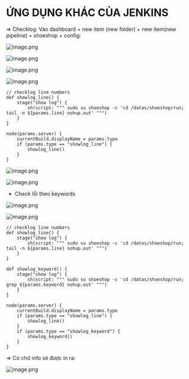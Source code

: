 # ỨNG DỤNG KHÁC CỦA JENKINS

=> Checklog: Vào dashboard + new item (new folder) + new item(new pipeline) + shoeshop + config:

![image.png](https://eraser.imgix.net/workspaces/RMzpDYwnNNkAdGYUbcpS/CNuettIBX9RQxMRH9XPQjqaKVj02/cdXd8iPL-vi1MlYslYGTI.png?ixlib=js-3.7.0 "image.png")

![image.png](https://eraser.imgix.net/workspaces/RMzpDYwnNNkAdGYUbcpS/CNuettIBX9RQxMRH9XPQjqaKVj02/DBgHSBsmpKUBW3g6Iv7FU.png?ixlib=js-3.7.0 "image.png")



![image.png](https://eraser.imgix.net/workspaces/RMzpDYwnNNkAdGYUbcpS/CNuettIBX9RQxMRH9XPQjqaKVj02/5rKwVupca8mfWFY5nyCu8.png?ixlib=js-3.7.0 "image.png")

![image.png](https://eraser.imgix.net/workspaces/RMzpDYwnNNkAdGYUbcpS/CNuettIBX9RQxMRH9XPQjqaKVj02/WMLE8ayWULl3t2dX1kySp.png?ixlib=js-3.7.0 "image.png")

```
// checklog line numbers
def showlog_line() {
    stage("show log") {
        sh(script: """ sudo su shoeshop -c 'cd /datas/shoeshop/run; tail -n ${params.line} nohup.out' """)
    }
}

node(params.server) {
    currentBuild.displayName = params.type
    if (params.type == "showlog_line") {
        showlog_line()
    }
}
```
![image.png](https://eraser.imgix.net/workspaces/RMzpDYwnNNkAdGYUbcpS/CNuettIBX9RQxMRH9XPQjqaKVj02/gNwCOY375AhdzrhYe3p8T.png?ixlib=js-3.7.0 "image.png")

![image.png](https://eraser.imgix.net/workspaces/RMzpDYwnNNkAdGYUbcpS/CNuettIBX9RQxMRH9XPQjqaKVj02/4_1g_JYRit_w48iskOWFP.png?ixlib=js-3.7.0 "image.png")



- Check lỗi theo keywords


![image.png](https://eraser.imgix.net/workspaces/RMzpDYwnNNkAdGYUbcpS/CNuettIBX9RQxMRH9XPQjqaKVj02/J3wSebyu91k1LgTNaJCd5.png?ixlib=js-3.7.0 "image.png")

![image.png](https://eraser.imgix.net/workspaces/RMzpDYwnNNkAdGYUbcpS/CNuettIBX9RQxMRH9XPQjqaKVj02/LCLZhJoW_yadNhO9P5o87.png?ixlib=js-3.7.0 "image.png")

```
// checklog line numbers
def showlog_line() {
    stage("show log") {
        sh(script: """ sudo su shoeshop -c 'cd /datas/shoeshop/run; tail -n ${params.line} nohup.out' """)
    }
}

def showlog_keyword() {
    stage("show log") {
        sh(script: """ sudo su shoeshop -c 'cd /datas/shoeshop/run; grep ${params.keyword} nohup.out' """)
    }
}

node(params.server) {
    currentBuild.displayName = params.type
    if (params.type == "showlog_line") {
        showlog_line()
    }
    if (params.type == "showlog_keyword") {
        showlog_keyword()
    }
}
```
=> Có chữ info sẽ được in ra:

![image.png](https://eraser.imgix.net/workspaces/RMzpDYwnNNkAdGYUbcpS/CNuettIBX9RQxMRH9XPQjqaKVj02/OlRzutqmcBYJWdFUQhnlf.png?ixlib=js-3.7.0 "image.png")



